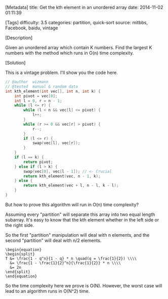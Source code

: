 [Metadata]
title: Get the kth element in an unordered array
date: 2014-11-02 01:11:39 

[Tags]
difficulty: 3.5
categories: partition, quick-sort
source: mitbbs, Facebook, baidu, vintage

[Description]

Given an unordered array which contain K numbers. Find the largest K numbers with the method which runs in O(n) time complexity.

[Solution]

This is a vintage problem. I'll show you the code here.

```cpp
// @author  wizmann
// @tested  manual & random data
int kth_element(int vec[], int n, int k) {
    int pivot = vec[0];
    int l = 0, r = n - 1;
    while (l <= r) {
        while (l < n && vec[l] <= pivot) {
            l++;
        }
        while (r >= 0 && vec[r] > pivot) {
            r--;
        }
        if (l <= r) {
            swap(vec[l], vec[r]);
        }
    }
    if (l == k) {
        return pivot;
    } else if (l > k) {
        swap(vec[0], vec[l - 1]); // <- Crucial
        return kth_element(vec, n - 1, k);
    } else {
        return kth_element(vec + l, n - l, k - l);
    }
}
```

But how to prove this algorithm will run in O(n) time complexity?

Assuming every "partition" will separate this array into two equal length subarray. It's easy to know that the kth element whether in the left side or the right side.

So the first "partition" manipulation will deal with n elements, and the second "partition" will deal with n/2 elements.

```mathjax
\begin{equation}
\begin{split}
T &= \frac{1 - q^n}{1 - q} * n \quad(q = \frac{1}{2}) \\\\
  &= \frac{1 - \frac{1}{2}^n}{\frac{1}{2}} * n \\\\
  &= 2n 
\end{split}
\end{equation}
```

So the time complexity here we prove is O(N). However, the worst case will lead to an algorithm runs in O(N^2) time.
